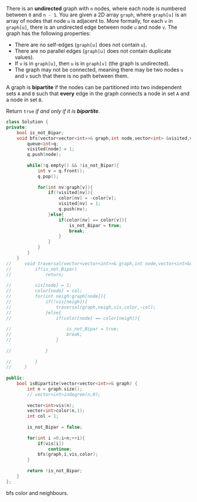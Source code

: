 There is an **undirected** graph with `n` nodes, where each node is numbered between `0` and `n - 1`. You are given a 2D array `graph`, where `graph[u]` is an array of nodes that node `u` is adjacent to. More formally, for each `v` in `graph[u]`, there is an undirected edge between node `u` and node `v`. The graph has the following properties:

- There are no self-edges (`graph[u]` does not contain `u`).
- There are no parallel edges (`graph[u]` does not contain duplicate values).
- If `v` is in `graph[u]`, then `u` is in `graph[v]` (the graph is undirected).
- The graph may not be connected, meaning there may be two nodes `u` and `v` such that there is no path between them.

A graph is **bipartite** if the nodes can be partitioned into two independent sets `A` and `B` such that **every** edge in the graph connects a node in set `A` and a node in set `B`.

Return `true` *if and only if it is **bipartite***.

```C++
class Solution {
private:
    bool is_not_Bipar;
    void bfs(vector<vector<int>>& graph,int node,vector<int> &visited,vector<int> &color){
        queue<int>q;
        visited[node] = 1;
        q.push(node);
        
        while(!q.empty() && !is_not_Bipar){
            int v = q.front();
            q.pop();
            
            for(int nv:graph[v]){
                if(!visited[nv]){
                    color[nv] = -color[v];
                    visited[nv] = 1;
                    q.push(nv);
                }else{
                    if(color[nv] == color[v]){
                        is_not_Bipar = true;
                        break;
                    }
                }
            }
        }
    }
//     void traversal(vector<vector<int>>& graph,int node,vector<int>&vis,vector<int> &color,int col){
//         if(is_not_Bipar)
//             return;
        
//         vis[node] = 1;
//         color[node] = col;
//         for(int neigh:graph[node]){
//             if(!vis[neigh]){
//                 traversal(graph,neigh,vis,color,-col);
//             }else{
//                 if(color[node] == color[neigh]){
                   
//                     is_not_Bipar = true;
//                     break;
//                 }
                    
//             }
                
//         }
//     }
    
public:
    bool isBipartite(vector<vector<int>>& graph) {
        int n = graph.size();
        // vector<int>indegree(n,0);
      
        vector<int>vis(n);
        vector<int>color(n,1);
        int col = 1;
        
        is_not_Bipar = false;
    
        for(int i =0;i<n;++i){
            if(vis[i])
                continue;
            bfs(graph,i,vis,color);
        }
        
        return !is_not_Bipar;
    }
};
```

bfs color and neighbours.